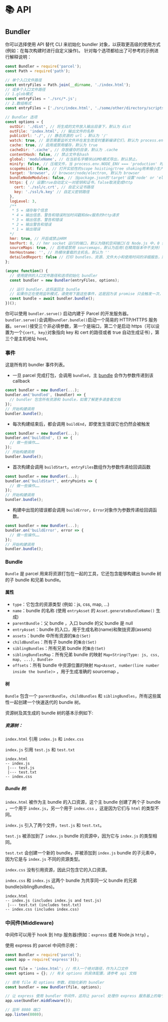 # 📚 API

## Bundler

你可以选择使用 API 替代 CLI 来初始化 bundler 对象，以获取更高级的使用方式(例如：在每次构建时进行自定义操作)。
针对每个选项都给出了可参考的示例进行解释说明：

```Javascript
const Bundler = require('parcel');
const Path = require('path');

// 单个入口文件路径
const entryFiles = Path.join(__dirname, './index.html');
// 或多个入口文件路径
// 1.glob模式
const entryFiles = './src/*.js';
// 2.数组格式
const entryFiles = ['./src/index.html', './some/other/directory/scripts.js'];

// Bundler 选项
const options = {
  outDir: './dist', // 将生成的文件放入输出目录下，默认为 dist
  outFile: 'index.html', // 输出文件的名称
  publicUrl: './', // 静态资源的 url ，默认为 '/'
  watch: true, // 是否需要监听文件并在发生改变时重新编译它们，默认为 process.env.NODE_ENV !== 'production'
  cache: true, // 启用或禁用缓存，默认为 true
  cacheDir: '.cache', // 存放缓存的目录，默认为 .cache
  contentHash: false, // 禁止文件名hash
  global: 'moduleName', // 在当前名字模块以UMD模式导出，默认禁止。
  minify: false, // 压缩文件，当 process.env.NODE_ENV === 'production' 时，会启用
  scopeHoist: false, // 打开实验性的scope hoisting/tree shaking用来缩小生产环境的包。
  target: 'browser', // browser/node/electron, 默认为 browser
  bundleNodeModules: false, // 当package.json的'target'设置'node' or 'electron'时，相应的依赖不会加入bundle中。设置true将被包含。
  https: { // 设置true自动定义一对密钥和证书，false取消变成http
    cert: './ssl/c.crt', // 自定义证书路径
    key: './ssl/k.key' // 自定义密钥路径
  },
  logLevel: 3,
  /**
   * 5 = 储存每个信息
   * 4 = 输出信息、警告和错误附加时间戳和dev服务的http请求
   * 3 = 输出信息、警告和错误
   * 2 = 输出警告和错误
   * 1 = 输出错误
  */
  hmr: true, // 开启或禁止HRM
  hmrPort: 0, // hmr socket 运行的端口，默认为随机空闲端口(在 Node.js 中，0 会被解析为随机空闲端口)
  sourceMaps: true, // 启用或禁用 sourcemaps，默认为启用(在精简版本中不支持)
  hmrHostname: '', // 热模块重载的主机名，默认为 ''
  detailedReport: false // 打印 bundles、资源、文件大小和使用时间的详细报告，默认为 false，只有在禁用监听状态时才打印报告
};

(async function() {
  // 使用提供的入口文件路径和选项初始化 bundler
  const bundler = new Bundler(entryFiles, options);

  // 运行 bundler，这将返回主 bundle
  // 如果你正在使用监听模式，请使用下面这些事件，这是因为该 promise 只会触发一次，而不是每次重新构建时都触发
  const bundle = await bundler.bundle();
})();
```

你可以使用 `bundler.serve()` 启动内建于 Parcel 的开发服务器。`bundler.serve()`会调用`bundler.bundle()`启动一个简易的 HTTP/HTTPS 服务器。`serve()`接受三个非必填参数，第一个是端口，第二个是启动 https（可以设置为一个`{cert, key}`对象指向 key 和 cert 的路径或者 true 自动生成证书），第三个是主机地址 host。

### 事件

这是所有的 bundler 事件列表。

- 一旦 parcel 完成打包，会调用 `bundled`，主 [bundle](#bundle) 会作为参数传递到该 callback

```Javascript
const bundler = new Bundler(...);
bundler.on('bundled', (bundler) => {
  // bundler 包含所有资源和 bundle，如需了解更多请查看文档
});
// 开始构建调用
bundler.bundle();
```

- 每次构建结束后，都会调用 `buildEnd`，即使发生错误它也仍然会被触发

```Javascript
const bundler = new Bundler(...);
bundler.on('buildEnd', () => {
  // 做一些操作……
});
// 开始构建调用
bundler.bundle();
```

- 首次构建会调用 `buildStart`，`entryFiles`数组作为参数传递给回调函数

```Javascript
const bundler = new Bundler(...);
bundler.on('buildStart', entryPoints => {
  // 做一些操作……
});
// 开始构建调用
bundler.bundle();
```

- 构建中出现的错误都会调用 `buildError`，`Error`对象作为参数传递给回调函数。

```Javascript
const bundler = new Bundler(...);
bundler.on('buildError', error => {
  // 做一些操作……
});
// 开始构建调用
bundler.bundle();
```

### Bundle

`Bundle` 是 parcel 用来将资源打包在一起的工具，它还包含能够构建出 bundle 树的子 bundle 和兄弟 bundle。

#### 属性

- `type`：它包含的资源类型 (例如：js, css, map, ...)
- `name`：bundle 的名称 (使用 `entryAsset` 的 `Asset.generateBundleName()` 生成)
- `parentBundle`：父 bundle ，入口 bundle 的父 bundle 是 null
- `entryAsset`：bundle 的入口，用于生成名称(name)和聚拢资源(assets)
- `assets`：bundle 中所有资源的`集合(Set)`
- `childBundles`：所有子 bundle 的`集合(Set)`
- `siblingBundles`：所有兄弟 bundle 的`集合(Set)`
- `siblingBundlesMap`：所有兄弟 bundle 的映射 `Map<String(Type: js, css, map, ...), Bundle>`
- `offsets`：所有 bundle 中资源位置的映射 `Map<Asset, number(line number inside the bundle)>` ，用于生成准确的 sourcemap 。

#### 树

`Bundle` 包含一个 `parentBundle`，`childBundles` 和 `siblingBundles`，所有这些属性一起创建一个快速迭代的 bundle 树。

资源树及其生成的 bundle 树的基本示例如下:

##### 资源树：

`index.html` 引用 `index.js` 和 `index.css`

`index.js` 引用 `test.js` 和 `test.txt`

```Text
index.html
-- index.js
 |--- test.js
 |--- test.txt
-- index.css
```

##### Bundle 树:

`index.html` 被作为主 bundle 的入口资源，这个主 bundle 创建了两个子 bundle ，一个用于 `index.js`，另一个用于 `index.css` ，这是因为它们与 `html` 的类型不同。

`index.js` 引入了两个文件，`test.js` 和 `test.txt`。

`test.js` 被添加到了 `index.js` bundle 的资源中，因为它与 `index.js` 的类型相同。

`test.txt` 会创建一个新的 bundle，并被添加到 `index.js` bundle 的子元素中，因为它是与 `index.js` 不同的资源类型。

`index.css` 没有引用资源，因此只包含它的入口资源。

`index.css` 和 `index.js` 这两个 bundle 为共享同一父 bundle 的兄弟 bundle(siblingBundles)。

```Text
index.html
-- index.js (includes index.js and test.js)
 |--- test.txt (includes test.txt)
-- index.css (includes index.css)
```

### 中间件(Middleware)

中间件可以用于 hook 到 http 服务器(例如：`express` 或者 Node.js `http`) 。

使用 express 的 parcel 中间件示例：

```Javascript
const Bundler = require('parcel');
const app = require('express')();

const file = 'index.html'; // 传入一个绝对路径，作为入口文件
const options = {}; // 有关 options 的具体配置，请参考 api 文档

// 使用 file 和 options 参数，初始化新的 bundler
const bundler = new Bundler(file, options);

// 让 express 使用 bundler 中间件，这将让 parcel 处理你 express 服务器上的每个请求
app.use(bundler.middleware());

// 监听 8080 端口
app.listen(8080);
```

